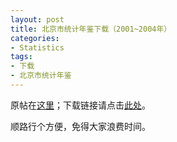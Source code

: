 ```yaml
---
layout: post
title: 北京市统计年鉴下载（2001~2004年）
categories:
- Statistics
tags:
- 下载
- 北京市统计年鉴
---
```


原帖在[这里](http://www.pinggu.org/bbs/dispbbs.asp?BoardID=55&ID=21041)；下载链接请点击[此处](http://15.down.pinggu.org/UploadFile_20082009/2005-5/200557145315567.rar)。

顺路行个方便，免得大家浪费时间。

